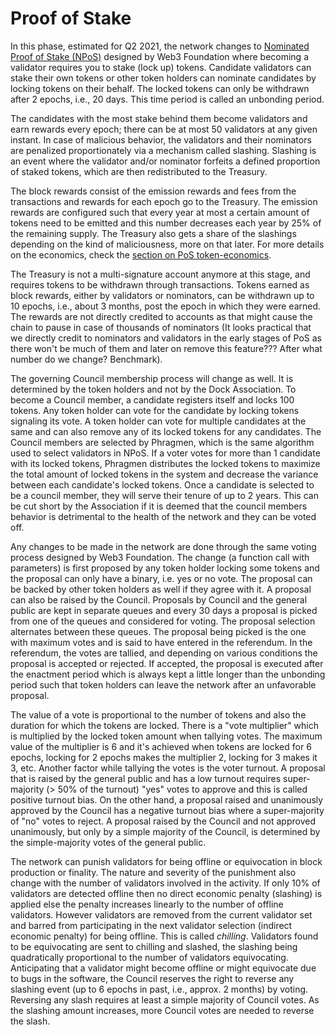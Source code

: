 # Proof of Stake

In this phase, estimated for Q2 2021, the network changes to [Nominated Proof of Stake \(NPoS\)](https://research.web3.foundation/en/latest/polkadot/NPoS/index.html) designed by Web3 Foundation where becoming a validator requires you to stake \(lock up\) tokens. Candidate validators can stake their own tokens or other token holders can nominate candidates by locking tokens on their behalf. The locked tokens can only be withdrawn after 2 epochs, i.e., 20 days. This time period is called an unbonding period. 

The candidates with the most stake behind them become validators and earn rewards every epoch; there can be at most 50 validators at any given instant. In case of malicious behavior, the validators and their nominators are penalized proportionately via a mechanism called slashing. Slashing is an event where the validator and/or nominator forfeits a defined proportion of staked tokens, which are then redistributed to the Treasury.  
  
The block rewards consist of the emission rewards and fees from the transactions and rewards for each epoch go to the Treasury. The emission rewards are configured such that every year at most a certain amount of tokens need to be emitted and this number decreases each year by 25% of the remaining supply. The Treasury also gets a share of the slashings depending on the kind of maliciousness, more on that later. For more details on the economics, check the [section on PoS token-economics](../token-economics/econ-pos.md). 

The Treasury is not a multi-signature account anymore at this stage, and requires tokens to be withdrawn through transactions. Tokens earned as block rewards, either by validators or nominators, can be withdrawn up to 10 epochs, i.e., about 3 months, post the epoch in which they were earned. The rewards are not directly credited to accounts as that might cause the chain to pause in case of thousands of nominators \(It looks practical that we directly credit to nominators and validators in the early stages of PoS as there won't be much of them and later on remove this feature??? After what number do we change? Benchmark\). 

The governing Council membership process will change as well. It is determined by the token holders and not by the Dock Association. To become a Council member, a candidate registers itself and locks 100 tokens. Any token holder can vote for the candidate by locking tokens signaling its vote. A token holder can vote for multiple candidates at the same and can also remove any of its locked tokens for any candidates. The Council members are selected by Phragmen, which is the same algorithm used to select validators in NPoS. If a voter votes for more than 1 candidate with its locked tokens, Phragmen distributes the locked tokens to maximize the total amount of locked tokens in the system and decrease the variance between each candidate's locked tokens. Once a candidate is selected to be a council member, they will serve their tenure of up to 2 years. This can be cut short by the Association if it is deemed that the council members behavior is detrimental to the health of the network and they can be voted off.  

Any changes to be made in the network are done through the same voting process designed by Web3 Foundation. The change \(a function call with parameters\) is first proposed by any token holder locking some tokens and the proposal can only have a binary, i.e. yes or no vote. The proposal can be backed by other token holders as well if they agree with it. A proposal can also be raised by the Council. Proposals by Council and the general public are kept in separate queues and every 30 days a proposal is picked from one of the queues and considered for voting. The proposal selection alternates between these queues. The proposal being picked is the one with maximum votes and is said to have entered in the referendum. In the referendum, the votes are tallied, and depending on various conditions the proposal is accepted or rejected. If accepted, the proposal is executed after the enactment period which is always kept a little longer than the unbonding period such that token holders can leave the network after an unfavorable proposal. 

The value of a vote is proportional to the number of tokens and also the duration for which the tokens are locked. There is a "vote multiplier" which is multiplied by the locked token amount when tallying votes. The maximum value of the multiplier is 6 and it's achieved when tokens are locked for 6 epochs, locking for 2 epochs makes the multiplier 2, locking for 3 makes it 3, etc. Another factor while tallying the votes is the voter turnout. A proposal that is raised by the general public and has a low turnout requires super-majority \(&gt; 50% of the turnout\) "yes" votes to approve and this is called positive turnout bias. On the other hand, a proposal raised and unanimously approved by the Council has a negative turnout bias where a super-majority of "no" votes to reject. A proposal raised by the Council and not approved unanimously, but only by a simple majority of the Council, is determined by the simple-majority votes of the general public. 

The network can punish validators for being offline or equivocation in block production or finality. The nature and severity of the punishment also change with the number of validators involved in the activity. If only 10% of validators are detected offline then no direct economic penalty \(slashing\) is applied else the penalty increases linearly to the number of offline validators. However validators are removed from the current validator set and barred from participating in the next validator selection \(indirect economic penalty\) for being offline. This is called _chilling_. Validators found to be equivocating are sent to chilling and slashed, the slashing being quadratically proportional to the number of validators equivocating. Anticipating that a validator might become offline or might equivocate due to bugs in the software, the Council reserves the right to reverse any slashing event \(up to 6 epochs in past, i.e., approx. 2 months\) by voting. Reversing any slash requires at least a simple majority of Council votes. As the slashing amount increases, more Council votes are needed to reverse the slash.

